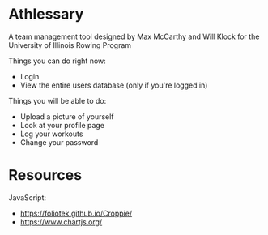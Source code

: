 # Athlessary

A team management tool designed by Max McCarthy and Will Klock for the University of Illinois Rowing Program

Things you can do right now:
- Login
- View the entire users database (only if you're logged in)

Things you will be able to do:
- Upload a picture of yourself
- Look at your profile page
- Log your workouts
- Change your password

# Resources

JavaScript:
- https://foliotek.github.io/Croppie/
- https://www.chartjs.org/
